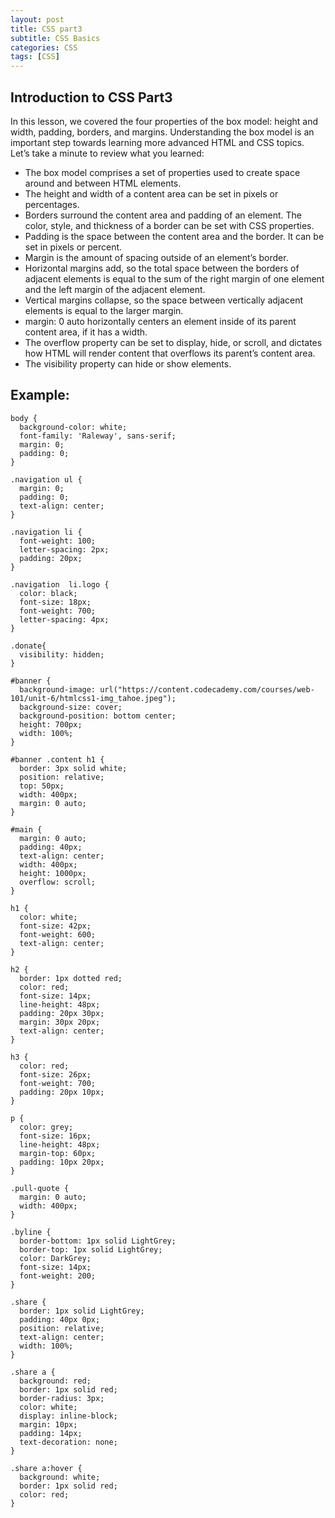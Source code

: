 ```yaml
---
layout: post
title: CSS part3
subtitle: CSS Basics
categories: CSS
tags: [CSS]
---
```


## Introduction to CSS Part3

In this lesson, we covered the four properties of the box model: height and width, padding, borders, and margins. Understanding the box model is an important step towards learning more advanced HTML and CSS topics. Let’s take a minute to review what you learned:

* The box model comprises a set of properties used to create space around and between HTML elements.
* The height and width of a content area can be set in pixels or percentages.
* Borders surround the content area and padding of an element. The color, style, and thickness of a border can be set with CSS properties.
* Padding is the space between the content area and the border. It can be set in pixels or percent.
* Margin is the amount of spacing outside of an element’s border.
* Horizontal margins add, so the total space between the borders of adjacent elements is equal to the sum of the right margin of one element and the left margin of the adjacent element.
* Vertical margins collapse, so the space between vertically adjacent elements is equal to the larger margin.
* margin: 0 auto horizontally centers an element inside of its parent content area, if it has a width.
* The overflow property can be set to display, hide, or scroll, and dictates how HTML will render content that overflows its parent’s content area.
* The visibility property can hide or show elements.

## Example:

```
body {
  background-color: white;
  font-family: 'Raleway', sans-serif;
  margin: 0;
  padding: 0;
}

.navigation ul {
  margin: 0;
  padding: 0;
  text-align: center;
}

.navigation li {
  font-weight: 100;
  letter-spacing: 2px;
  padding: 20px;
}

.navigation  li.logo {
  color: black;
  font-size: 18px;
  font-weight: 700;
  letter-spacing: 4px;
}

.donate{
  visibility: hidden;
}

#banner {
  background-image: url("https://content.codecademy.com/courses/web-101/unit-6/htmlcss1-img_tahoe.jpeg");
  background-size: cover;
  background-position: bottom center;
  height: 700px;
  width: 100%;
}

#banner .content h1 {
  border: 3px solid white;
  position: relative;
  top: 50px;
  width: 400px;
  margin: 0 auto;
}

#main {
  margin: 0 auto;
  padding: 40px;
  text-align: center;
  width: 400px;
  height: 1000px;
  overflow: scroll;
}

h1 {
  color: white;
  font-size: 42px;
  font-weight: 600;
  text-align: center;
}

h2 {
  border: 1px dotted red;
  color: red;
  font-size: 14px;
  line-height: 48px;
  padding: 20px 30px;
  margin: 30px 20px;
  text-align: center;
}

h3 {
  color: red;
  font-size: 26px;
  font-weight: 700;
  padding: 20px 10px;
}

p {
  color: grey;
  font-size: 16px;
  line-height: 48px;
  margin-top: 60px;
  padding: 10px 20px;
}

.pull-quote {
  margin: 0 auto;
  width: 400px;
}

.byline {
  border-bottom: 1px solid LightGrey;
  border-top: 1px solid LightGrey;
  color: DarkGrey;
  font-size: 14px;
  font-weight: 200;
}

.share {
  border: 1px solid LightGrey;
  padding: 40px 0px;
  position: relative;
  text-align: center;
  width: 100%;
}

.share a {
  background: red;
  border: 1px solid red;
  border-radius: 3px;
  color: white;
  display: inline-block;
  margin: 10px;
  padding: 14px;
  text-decoration: none;
}

.share a:hover {
  background: white;
  border: 1px solid red;
  color: red;
}

```
